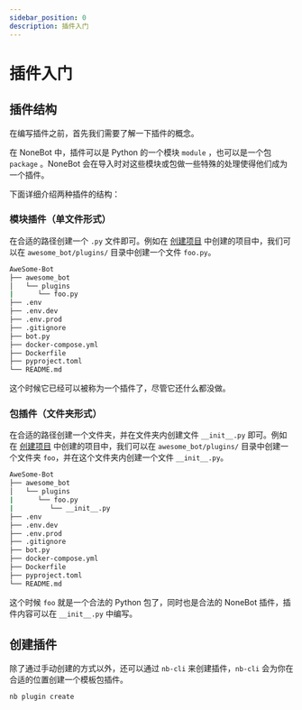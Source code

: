 ```yaml
---
sidebar_position: 0
description: 插件入门
---
```


# 插件入门

## 插件结构

在编写插件之前，首先我们需要了解一下插件的概念。

在 NoneBot 中，插件可以是 Python 的一个模块 `module` ，也可以是一个包 `package` 。NoneBot 会在导入时对这些模块或包做一些特殊的处理使得他们成为一个插件。

下面详细介绍两种插件的结构：

### 模块插件（单文件形式）

在合适的路径创建一个 `.py` 文件即可。例如在 [创建项目](../creating-a-project.md) 中创建的项目中，我们可以在 `awesome_bot/plugins/` 目录中创建一个文件 `foo.py`。

```bash title=Project {4}
AweSome-Bot
├── awesome_bot
│   └── plugins
|      └── foo.py
├── .env
├── .env.dev
├── .env.prod
├── .gitignore
├── bot.py
├── docker-compose.yml
├── Dockerfile
├── pyproject.toml
└── README.md
```

这个时候它已经可以被称为一个插件了，尽管它还什么都没做。

### 包插件（文件夹形式）

在合适的路径创建一个文件夹，并在文件夹内创建文件 `__init__.py` 即可。例如在 [创建项目](../creating-a-project.md) 中创建的项目中，我们可以在 `awesome_bot/plugins/` 目录中创建一个文件夹 `foo`，并在这个文件夹内创建一个文件 `__init__.py`。

```bash title=Project {4,5}
AweSome-Bot
├── awesome_bot
│   └── plugins
|      └── foo.py
|         └── __init__.py
├── .env
├── .env.dev
├── .env.prod
├── .gitignore
├── bot.py
├── docker-compose.yml
├── Dockerfile
├── pyproject.toml
└── README.md
```

这个时候 `foo` 就是一个合法的 Python 包了，同时也是合法的 NoneBot 插件，插件内容可以在 `__init__.py` 中编写。

## 创建插件

除了通过手动创建的方式以外，还可以通过 `nb-cli` 来创建插件，`nb-cli` 会为你在合适的位置创建一个模板包插件。

```bash
nb plugin create
```
